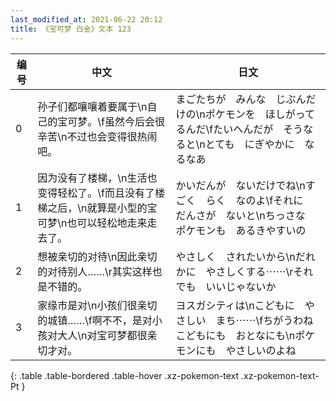 ```yaml
---
last_modified_at: 2021-06-22 20:12
title: 《宝可梦 白金》文本 123
---
```

| 编号 | 中文 | 日文 |
| ---- | ---- | ---- |
| 0 | 孙子们都嚷嚷着要属于\n自己的宝可梦。\f虽然今后会很辛苦\n不过也会变得很热闹吧。 | まごたちが　みんな　じぶんだけの\nポケモンを　ほしがってるんだ\fたいへんだが　そうなると\nとても　にぎやかに　なるなあ |
| 1 | 因为没有了楼梯，\n生活也变得轻松了。\f而且没有了楼梯之后，\n就算是小型的宝可梦\n也可以轻松地走来走去了。 | かいだんが　ないだけでね\nすごく　らく　なのよ\fそれに　だんさが　ないと\nちっさな　ポケモンも　あるきやすいの |
| 2 | 想被亲切的对待\n因此亲切的对待别人……\r其实这样也是不错的。 | やさしく　されたいから\nだれかに　やさしくする⋯⋯\rそれでも　いいじゃないか |
| 3 | 家缘市是对\n小孩们很亲切的城镇……\f啊不不，是对小孩对大人\n对宝可梦都很亲切才对。 | ヨスガシティは\nこどもに　やさしい　まち⋯⋯\fちがうわね　こどもにも　おとなにも\nポケモンにも　やさしいのよね |
{: .table .table-bordered .table-hover .xz-pokemon-text .xz-pokemon-text-Pt }
